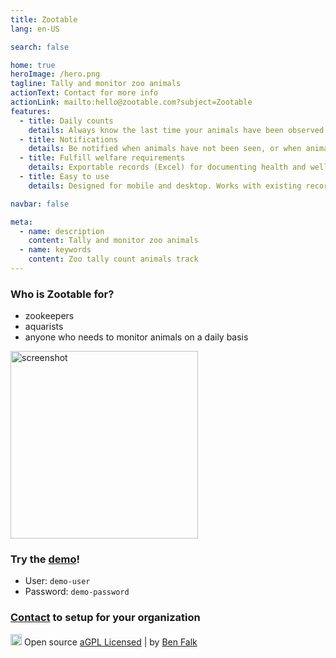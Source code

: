 ```yaml
---
title: Zootable
lang: en-US

search: false

home: true
heroImage: /hero.png
tagline: Tally and monitor zoo animals
actionText: Contact for more info
actionLink: mailto:hello@zootable.com?subject=Zootable
features:
  - title: Daily counts
    details: Always know the last time your animals have been observed.
  - title: Notifications
    details: Be notified when animals have not been seen, or when animals are marked missing.
  - title: Fulfill welfare requirements
    details: Exportable records (Excel) for documenting health and wellness
  - title: Easy to use
    details: Designed for mobile and desktop. Works with existing record systems.

navbar: false

meta:
  - name: description
    content: Tally and monitor zoo animals
  - name: keywords
    content: Zoo tally count animals track
---
```


<div class="who">

### Who is Zootable for?

- zookeepers
- aquarists
- anyone who needs to monitor animals on a daily basis

</div>

<div class="container">

<div class="screenshots">

<img src="screenshot.png" alt="screenshot" width=300px>

</div>

<div class="demo">

### Try the [demo](https://demo.zootable.com)!

- User: `demo-user`
- Password: `demo-password`

</div>
</div>

<div class="contact">

### [Contact](mailto:hello@zootable.com?subject=Zootable) to setup for your organization

</div>

<div class="footer">
<img src="/GitHub-Mark-32px.png" alt="GitHub" height="18px"> Open source <a href="https://github.com/falkben/zootable"> aGPL Licensed</a> | by <a href="mailto:ben@zootable.com?subject=Zootable">Ben Falk</a>
</div>
